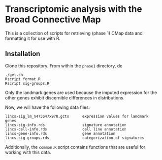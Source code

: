 # Transcriptomic analysis with the Broad Connective Map

This is a collection of scripts for retrieving (phase 1) CMap data and
formatting it for use with R.

## Installation

Clone this repository. From within the `phase1` directory, do

```
./get.sh
Rscript format.R
Rscript sig-groups.R
```

Only the landmark genes are used because the imputed expression for the other
genes exhibit discernible differences in distributions.

Now, we will have the following data files:

```
lincs-sig_lm_n473647x978.gctx      expression values for landmark genes
lincs-sig-info.rds                 signature annotation
lincs-cell-info.rds                cell line annotation
lincs-gene-info.rds                gene annotation
lincs-sig-groups.rds               categorization of signatures
```

Additionally, the `common.R` script contains functions that are useful for
working with this data.

